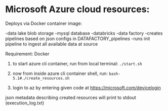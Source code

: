 # Microsoft Azure cloud resources:

Deploys via Docker container image:

  -data lake blob storage
  -mysql database
  -databricks
  -data factory
    -creates pipelines based on json configs in DATAFACTORY_pipelines
    -runs init pipeline to ingest all available data at source

Requirement: Docker

1) to start azure cli container, run from local terminal:
`./start.sh`

2) now from inside azure cli container shell, run:
`bash-5.1#./create_resources.sh`

3) login to az by entering given code at https://microsoft.com/devicelogin

json metadata describing created resources will print to stdout (execution_log.txt)
